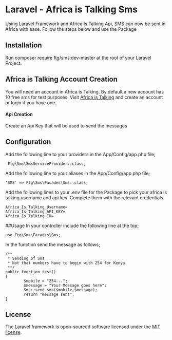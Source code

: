 # Laravel - Africa is Talking Sms 


Using Laravel Framework and Africa Is Talking Api, SMS can now be sent in Africa with ease. Follow the steps below and use the Package
## Installation

Run composer require ftg/sms:dev-master at the root of your Laravel Project.

## Africa is Talking Account Creation

You will need an account in Africa is Talking. By default a new account has 10 free sms for test purposes. Visit [Africa is Talking](https://account.africastalking.com/login) and create an account or login if you have one. 
#### Api Creation
Create an Api Key that will be used to send the messages
 
## Configuration
Add the following line to your providers in the App/Config/app.php file;

     Ftg\Sms\SmsServiceProvider::class,

Add the following line to your aliases in the App/Config/app.php file;

    'SMS' => Ftg\Sms\Facades\Sms::class,

Add the following lines to your .env file for the Package to pick your africa is talking username and api key. Complete them with the relevant credentials

    Africa_Is_Talking_Username=
    Africa_Is_Talking_API_KEY=
    Africa_Is_Talking_ID=

##Usage
In your controller include the following line at the top;

    use Ftg\Sms\Facades\Sms;

In the function send the message as follows;

    /**
     * Sending of Sms
     * Not that numbers have to begin with 254 for Kenya
     **/
    public function test()
    {
            $mobile = "254...";
            $message = "Your Message goes here";
            Sms::send_sms($mobile,$message);
            return "message sent";
    }

## License

The Laravel framework is open-sourced software licensed under the [MIT license](http://opensource.org/licenses/MIT).
